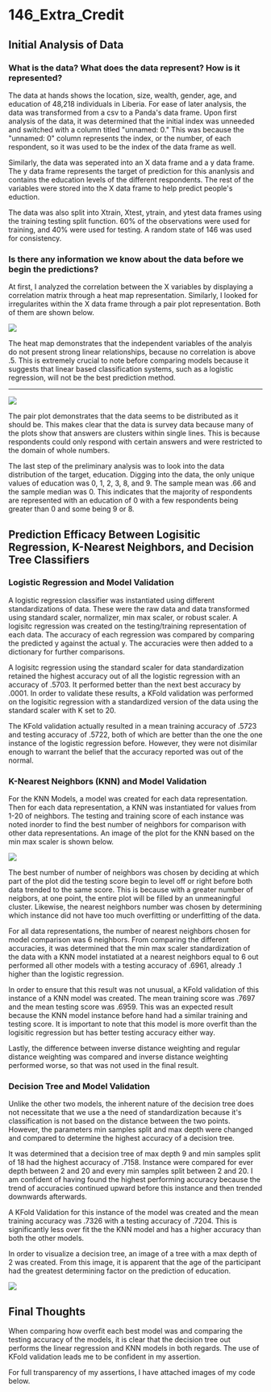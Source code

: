 # 146_Extra_Credit

## Initial Analysis of Data

### What is the data? What does the data represent? How is it represented?

The data at hands shows the location, size, wealth, gender, age, and education of 48,218 individuals in Liberia. For ease of later analysis, the data was transformed from a csv to a Panda's data frame. Upon first analysis of the data, it was determined that the initial index was unneeded and switched with a column titled "unnamed: 0." This was because the "unnamed: 0" column represents the index, or the number, of each respondent, so it was used to be the index of the data frame as well.

Similarly, the data was seperated into an X data frame and a y data frame. The y data frame represents the target of prediction for this ananlysis and contains the education levels of the different respondents. The rest of the variables were stored into the X data frame to help predict people's eduction. 

The data was also split into Xtrain, Xtest, ytrain, and ytest data frames using the training testing split function. 60% of the observations were used for training, and 40% were used for testing. A random state of 146 was used for consistency.

### Is there any information we know about the data before we begin the predictions?

At first, I analyzed the correlation between the X variables by displaying a correlation matrix through a heat map representation. Similarly, I looked for irregularites within the X data frame through a pair plot representation. Both of them are shown below.


![](corr_heat.png)

The heat map demonstrates that the independent variables of the analyis do not present strong linear relationships, because no correlation is above .5. This is extremely crucial to note before comparing models because it suggests that linear based classification systems, such as a logistic regression, will not be the best prediction method.
 _________________________________________________________________________________________________________________________________________________________________ 

![](pair_plot.png)

The pair plot demonstrates that the data seems to be distributed as it should be. This makes clear that the data is survey data because many of the plots show that answers are clusters within single lines. This is because respondents could only respond with certain answers and were restricted to the domain of whole numbers. 

The last step of the preliminary analysis was to look into the data distribution of the target, education. Digging into the data, the only unique values of education was 0, 1, 2, 3, 8, and 9. The sample mean was .66 and the sample median was 0. This indicates that the majority of respondents are represented with an education of 0 with a few respondents being greater than 0 and some being 9 or 8. 

## Prediction Efficacy Between Logisitic Regression, K-Nearest Neighbors, and Decision Tree Classifiers

### Logistic Regression and Model Validation

A logistic regression classifier was instantiated using different standardizations of data. These were the raw data and data transformed using standard scaler, normalizer, min max scaler, or robust scaler. A logisitc regression was created on the testing/training representation of each data. The accuracy of each regression was compared by comparing the predicted y against the actual y. The accuracies were then added to a dictionary for further comparisons. 

A logisitc regression using the standard scaler for data standardization retained the highest accuracy out of all the logistic regression with an accuracy of .5703. It performed better than the next best accuracy by .0001. In order to validate these results, a KFold validation was performed on the logisitic regression with a standardized version of the data using the standard scaler with K set to 20. 

The KFold validation actually resulted in a mean training accuracy of .5723 and testing accuracy of .5722, both of which are better than the one the one instance of the logistic regression before. However, they were not disimilar enough to warrant the belief that the accuracy reported was out of the normal.

### K-Nearest Neighbors (KNN) and Model Validation

For the KNN Models, a model was created for each data representation. Then for each data representation, a KNN was instantiated for values from 1-20 of neighbors. The testing and training score of each instance was noted inorder to find the best number of neighbors for comparison with other data representations. An image of the plot for the KNN based on the min max scaler is shown below. 

![](KNN_N_Neighbors.png)

The best number of number of neighbors was chosen by deciding at which part of the plot did the testing score begin to level off or right before both data trended to the same score. This is because with a greater number of neigbors, at one point, the entire plot will be filled by an unmeaningful cluster. Likewise, the nearest neighbors number was chosen by determining which instance did not have too much overfitting or underfitting of the data.

For all data representations, the number of nearest neighbors chosen for model comparison was 6 neighbors. From comparing the different accuracies, it was determined that the min max scaler standardization of the data with a KNN model instatiated at a nearest neighbors equal to 6 out performed all other models with a testing accuracy of .6961, already .1 higher than the logistic regression. 

In order to ensure that this result was not unusual, a KFold validation of this instance of a KNN model was created. The mean training score was .7697 and the mean testing score was .6959. This was an expected result because the KNN model instance before hand had a similar training and testing score. It is important to note that this model is more overfit than the logisitic regression but has better testing accuracy either way. 

Lastly, the difference between inverse distance weighting and regular distance weighting was compared and inverse distance weighting performed worse, so that was not used in the final result.

### Decision Tree and Model Validation

Unlike the other two models, the inherent nature of the decision tree does not necessitate that we use a the need of standardization because it's classification is not based on the distance between the two points. However, the parameters min samples split and max depth were changed and compared to determine the highest accuracy of a decision tree. 

It was determined that a decision tree of max depth 9 and min samples split of 18 had the highest accuracy of .7158. Instance were compared for ever depth between 2 and 20 and every min samples split between 2 and 20. I am confident of having found the highest performing accuracy because the trend of accuracies continued upward before this instance and then trended downwards afterwards. 

A KFold Validation for this instance of the model was created and the mean training accuracy was .7326 with a testing accuracy of .7204. This is significantly less over fit the the KNN model and has a higher accuracy than both the other models. 

In order to visualize a decision tree, an image of a tree with a max depth of 2 was created. From this image, it is apparent that the age of the participant had the greatest determining factor on the prediction of education.

![](decision_tree.png)

## Final Thoughts
When comparing how overfit each best model was and comparing the testing accuracy of the models, it is clear that the decision tree out performs the linear regression and KNN models in both regards. The use of KFold validation leads me to be confident in my assertion.

For full transparency of my assertions, I have attached images of my code below.

